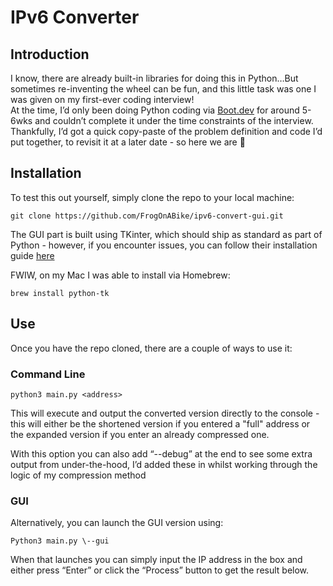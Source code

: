 # IPv6 Converter

## Introduction

I know, there are already built-in libraries for doing this in Python…But sometimes re-inventing the wheel can be fun, and this little task was one I was given on my first-ever coding interview\!  
At the time, I’d only been doing Python coding via [Boot.dev](http://www.boot.dev) for around 5-6wks and couldn’t complete it under the time constraints of the interview.  
Thankfully, I’d got a quick copy-paste of the problem definition and code I’d put together, to revisit it at a later date \- so here we are 🙂

## Installation

To test this out yourself, simply clone the repo to your local machine:

```
git clone https://github.com/FrogOnABike/ipv6-convert-gui.git
```

The GUI part is built using TKinter, which should ship as standard as part of Python \- however, if you encounter issues, you can follow their installation guide [here](https://tkdocs.com/tutorial/install.html)

FWIW, on my Mac I was able to install via Homebrew: 

```
brew install python-tk
```

## Use

Once you have the repo cloned, there are a couple of ways to use it:

### Command Line

```
python3 main.py <address>
```

This will execute and output the converted version directly to the console - this will either be the shortened version if you entered a "full" address or the expanded version if you enter an already compressed one.

With this option you can also add “--debug” at the end to see some extra output from under-the-hood, I’d added these in whilst working through the logic of my compression method

### GUI

Alternatively, you can launch the GUI version using:  

```
Python3 main.py \--gui
```

When that launches you can simply input the IP address in the box and either press “Enter” or click the “Process” button to get the result below.
